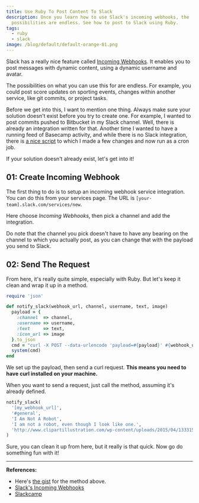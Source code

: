 ```yaml
---
title: Use Ruby To Post Content To Slack
description: Once you learn how to use Slack's incoming webhooks, the
  possibilities are endless. See how to post to Slack using Ruby.
tags:
  - ruby
  - slack
image: /blog/default/default-orange-01.png
---
```


Slack has a really nice feature called [Incoming Webhooks](https://api.slack.com/incoming-webhooks). It enables you to post messages with dynamic content, using a dynamic username and avatar.

The possibilities on what you can use this for are endless. For example, you could post score updates on sporting events, changes within another service, like git commits, or project tasks.

Before we get into this, I want to mention one thing. Always make sure your solution doesn't exist before you try to create one. For example, I wanted to post commits pushed to Bitbucket in my Slack channel. Well, there is already an integration written for that. Another time I wanted to have a running feed of Basecamp activity, and while there is no Slack integration, there is [a nice script](https://github.com/jamescarlos/slackcamp) to which I made a few changes and now run as a cron job.

If your solution doesn't already exist, let's get into it!

## 01: Create Incoming Webhook

The first thing to do is to setup an incoming webhook service integration. You can do this from your services page. The URL is `[your-team].slack.com/services/new`.

Here choose _Incoming Webhooks_, then pick a channel and add the integration.

Do note that the channel you pick doesn't have to have any bearing on the channel to which you actually post, as you can change that with the payload you send to Slack.

## 02: Send The Request

From here, it's really quite simple, especially with Ruby. But let's keep it clean and wrap it up in a method.

```ruby
require 'json'

def notify_slack(webhook_url, channel, username, text, image)
  payload = {
    :channel  => channel,
    :username => username,
    :text     => text,
    :icon_url => image
  }.to_json
  cmd = "curl -X POST --data-urlencode 'payload=#{payload}' #{webhook_url}"
  system(cmd)
end
```

We set up the payload, then send a curl request. **This means you need to have curl installed on your machine.**

When you want to send a request, just call the method, assuming it's already defined.

```ruby
notify_slack(
  '[my_webhook_url]',
  '#general',
  'I Am Not A Robot',
  'I am not a robot, even though I look like one.',
  'http://www.clipartillustration.com/wp-content/uploads/2015/04/133315--preview.jpg',
)
```

Sure, you can clean it up from here, but it really is that quick. Now go do something fun with it!

---

**References:**

- Here's [the gist](https://gist.github.com/seancdavis/a2aa19d25cf60e9d95a9) for the method above.
- [Slack's Incoming Webhooks](https://api.slack.com/incoming-webhooks)
- [Slackcamp](https://github.com/jamescarlos/slackcamp)
